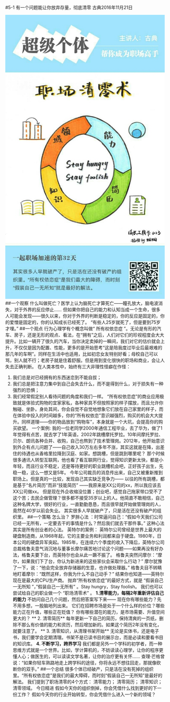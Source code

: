 #5-1 有一个问题能让你放弃存量，彻底清零
古典2016年11月21日

![](./_image/WechatIMG45.jpeg)
##一个观察
什么叫做死亡？医学上认为脑死亡才算死亡——瞳孔放大，脑电波消失，对于外界的反应停止……
但如果你把自己的能力和认知当成一个生命，很多人可能会发现——很久以来，你对于外界的判断是稳定的，你的反应是固定的，你的爱憎是固定的，你的认知成长已经死了。
“有些人25岁就死了，但是要到75岁才埋。”
##一个观点
行为心理学有个概念叫做“ 所有权依恋症 ”。无论是有形的汽车、房子，还是无形的观点、看法，在“拥有”之后，人们对它们的珍视程度会大大提升。比如一辆开了很久的汽车，当你决定卖掉的一瞬间，我们对它的估价就会上升，不仅仅是因为配置、性能，更多的是开始思考“这是陪我度过毕业后最艰难的那几年的车啊”。同样在生活中也适用，比如初恋女友特别好看；母校自己可以骂，别人就不行；老房子就是住着舒服。但是用到变化很快的职场和商业，会让人失去正确判断。
在人类本性中，始终有三大非理性怪癖在作怪：
1. 我们总是对已经拥有的东西迷恋到不能自拔；
2. 我们总是把注意力集中到自己会失去什么，而不是得到什么，对于损失有一种强烈的恐惧；
3. 我们经常假定别人看待问题的角度和我们一样。
“所有权依恋症”的商业应用极致就是体验式购物的宜家家私，各种家具不但按照家的样子摆放，而且允许你触碰、坐卧。身处其间，你会自觉不自觉地想象它们放在自己家里的样子，而在体验中投入的时间越多，你的“所有权依恋”意识越强烈，购买的机会大大提升。同样道理——你的物品放到“购物车”，本身就是一个大坑，会提高你的购买欲望。
一个案例:
我的一位老同学2000年通信工程毕业，去了华为，做了1年觉得有点苦，就去学了1年英语，2002年跳槽摩托罗拉。10年间摩托罗拉、贝尔、朗讯各种合并、收购，自己也熬到了技术管理岗。2012年，他开始意识到外企有点儿问题了——自己收入30万左右多年不涨，其实这就是在降，出差住的待遇也从香格里拉降到汉庭、如家。想跳槽，但是跳到哪里呢？
那个时候很多通讯人转型互联网，他也看了看互联网行业，觉得知识更新太快，都是小年轻，而且行业不稳定，还是等待更好的职业跳槽机会吧，正好孩子出生，先稳一稳，这么一想又是5年。
今年公司裁员的消息传出来，自己又被重新推到职场上。但是真的一比较，发现自己其实缺乏竞争力—— 以往的所有跳槽，都是基于“名片简历”而非“技能简历” ——我原来是XX公司的xx，所以我应该去XX公司做xx。
但是现在外企收缩没位置；创业吧，感觉自己拖家带口受不了这个苦；去民企做管理？很多都不接受35岁以上的人。他简直不敢相信，自己这种名牌大学，很好的行业，一直勤勤恳恳，而且很早就开始做管理岗的人，竟然在40岁以前会失业。
其实很多人早就破产了，只是活在还没有破产的组织里。
##一个策略
怎么治？
罗胖心法 ：时常逼问自己：“假如今天我们公司已经一无所有，一定要去干的事情是什么？然后我们就去干那件事。”
这种心法其实是所有创业者的心法。
英特尔的案例：
英特尔公司曾经是世界上最大的硬盘制造商，从1968年起，它的主要业务和利润都来自于硬盘。1980年，日本公司的硬盘异军突起。1985年，在连续六个季度的收入下降后，英特尔公司总裁格鲁夫意气消沉地与董事长摩尔痛苦地讨论这个问题——如果再没有好办法，格鲁夫要下台，而英特尔也会从此一蹶不振了。
格鲁夫突然问摩尔：“摩尔，如果我们下了台，你认为新进来的这些家伙会采取什么行动？”
摩尔犹豫了一下，说：“他会完全放弃存储器的生意，也许做处理器。”
格鲁夫目不转睛地盯着摩尔：“既然这样，你我为什么不自己动手？”
结果你也知道——英特尔现在是最大的CPU生产商。
抛弃“所有权依恋症”的最好方式，就是 “假装自己一无所知 ”，”假装自己一无所有” 。Stay hungry，Stay foolish。
我们也可以尝试给自己的职业做一个 “职场清零术” 。
**1.清零能力，每隔2年重新评估自己的能力**
不妨问自己几个问题，然后把答案写下来——
现在你有哪些能力？先不用多想，一股脑地列出来。
它们在招聘市场是处于一个什么样的价位？哪些能力正在升值，哪些正在贬值？
你有哪些潜在的能力，是市场需要、升值空间更大的？
** 2. 清零简历**
每年更新一下自己的简历，保持清爽的一页纸，删除不那么有价值的能力和资历，然后增加新的。如果这个简历2年没有变化，就要注意了。
** 3. 清零知识，从清理书架开始**
无论是实体书，还是电子书，我们要学会定期清理。书架不是已读书目的展示台，而是必读和要看书目的知识库。
 **4. 不断学习，跨界学习**
我们都是另外一个学科的初学者，而一种思维方式就是一个世界。比如，学计算机的，不妨读读心理学，让你的程序更懂人心；做医生的，可以读读文学名著，让你的治疗更有关怀……
查理·芒格曾说：“如果你轻车熟路地走上跨学科的途径，你将永远不想往回走，那就像砍断你的双手。” 
##一个总结
很多个体已经破产，只是活在没有死掉的组织里。“所有权依恋症”是我们的最大障碍，而时刻“假装自己一无所知”是最好的解法。
我们提到了职场清零的4个方式：
清零能力；
清零简历；
清零知识；
清零领域。
今日精进
假如今天你的组织倒掉，你会凭借什么找到更好的下一份工作？
假如今天你的行业开始转型，你会凭借什么进入一个新的领域？
